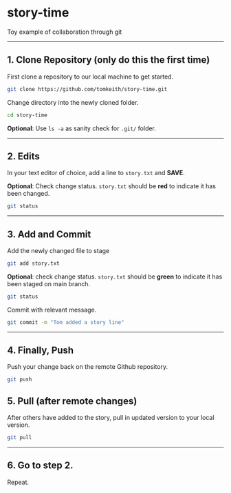 # story-time
Toy example of collaboration through git

---
## 1. Clone Repository (only do this the first time)

First clone a repository to our local machine to get started.
```bash
git clone https://github.com/tomkeith/story-time.git
```
Change directory into the newly cloned folder.

```bash
cd story-time
```
**Optional**: Use `ls -a` as sanity check for `.git/` folder.

---

## 2. Edits

In your text editor of choice, add a line to `story.txt` and **SAVE**.

**Optional**: Check change status. `story.txt` should be **red** to indicate it has been changed.

```bash
git status
```

---

## 3. Add and Commit

Add the newly changed file to stage
```bash
git add story.txt
```

**Optional**: check change status. `story.txt` should be **green** to indicate it has been staged on main branch.

```bash
git status
```

Commit with relevant message.
```bash
git commit -m "Tom added a story line"
```

---

## 4. Finally, Push

Push your change back on the remote Github repository.

```bash
git push
```

## 5. Pull (after remote changes)

After others have added to the story, pull in updated version to your local version.

```bash
git pull
```

---

## 6. Go to step 2.

Repeat.